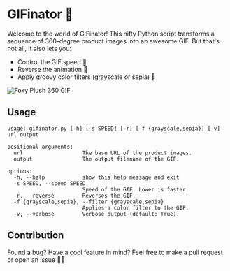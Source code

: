 # GIFinator 🎥

Welcome to the world of GIFinator! This nifty Python script transforms a sequence of 360-degree product images into an awesome GIF. But that's not all, it also lets you:
* Control the GIF speed 🚀
* Reverse the animation 🔁
* Apply groovy color filters (grayscale or sepia) 🌈

![Foxy Plush 360 GIF](https://s12.gifyu.com/images/Su31I.gif)

## Usage
```shell
usage: gifinator.py [-h] [-s SPEED] [-r] [-f {grayscale,sepia}] [-v] url output

positional arguments:
  url                   The base URL of the product images.
  output                The output filename of the GIF.

options:
  -h, --help            show this help message and exit
  -s SPEED, --speed SPEED
                        Speed of the GIF. Lower is faster.
  -r, --reverse         Reverses the GIF.
  -f {grayscale,sepia}, --filter {grayscale,sepia}
                        Applies a color filter to the GIF.
  -v, --verbose         Verbose output (default: True).
```
## Contribution
Found a bug? Have a cool feature in mind? Feel free to make a pull request or open an issue 🚀🌈
